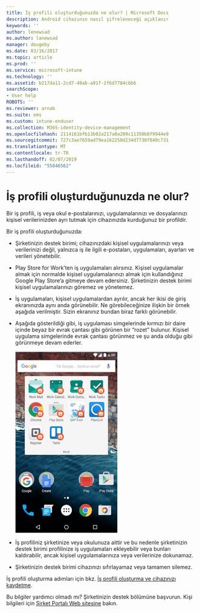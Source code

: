 ```yaml
---
title: İş profili oluşturduğunuzda ne olur? | Microsoft Docs
description: Android cihazının nasıl şifreleneceği açıklanır
keywords: ''
author: lenewsad
ms.author: lanewsad
manager: dougeby
ms.date: 03/16/2017
ms.topic: article
ms.prod: ''
ms.service: microsoft-intune
ms.technology: ''
ms.assetid: b217da11-2cd7-49ab-a91f-2f6d7784c6b6
searchScope:
- User help
ROBOTS: ''
ms.reviewer: arnab
ms.suite: ems
ms.custom: intune-enduser
ms.collection: M365-identity-device-management
ms.openlocfilehash: 2114161bfb13b02a217a0a209c11350b8f9944e9
ms.sourcegitcommit: 727c3ae7659ad79ea162250d234d7730f840c731
ms.translationtype: MT
ms.contentlocale: tr-TR
ms.lasthandoff: 02/07/2019
ms.locfileid: "55846562"
---
```

# <a name="what-happens-when-you-create-a-work-profile"></a>İş profili oluşturduğunuzda ne olur?

Bir iş profili, iş veya okul e-postalarınızı, uygulamalarınızı ve dosyalarınızı kişisel verilerinizden ayrı tutmak için cihazınızda kurduğunuz bir profildir.

Bir iş profili oluşturduğunuzda:

- Şirketinizin destek birimi; cihazınızdaki kişisel uygulamalarınızı veya verilerinizi değil, yalnızca iş ile ilgili e-postaları, uygulamaları, ayarları ve verileri yönetebilir.

- Play Store for Work’ten iş uygulamaları alırsınız. Kişisel uygulamalar almak için normalde kişisel uygulamalarınızı almak için kullandığınız Google Play Store’a gitmeye devam edersiniz. Şirketinizin destek birimi kişisel uygulamalarınızı göremez ve yönetemez.

- İş uygulamaları, kişisel uygulamalardan ayrılır, ancak her ikisi de giriş ekranınızda aynı anda görünebilir. Ne görebileceğinize ilişkin bir örnek aşağıda verilmiştir. Sizin ekranınız bundan biraz farklı görünebilir.

- Aşağıda gösterildiği gibi, iş uygulaması simgelerinde kırmızı bir daire içinde beyaz bir evrak çantası gibi görünen bir “rozet" bulunur. Kişisel uygulama simgelerinde evrak çantası görünmez ve şu anda olduğu gibi görünmeye devam ederler.

    ![Android Play Store for Work](./media/afw-google-play-store-for-work.png)

- İş profiliniz şirketinize veya okulunuza aittir ve bu nedenle şirketinizin destek birimi profilinize iş uygulamaları ekleyebilir veya bunları kaldırabilir, ancak kişisel uygulamalarınıza veya verilerinize dokunamaz.
- Şirketinizin destek birimi cihazınızı sıfırlayamaz veya tamamen silemez.

İş profili oluşturma adımları için bkz. [İş profili oluşturma ve cihazınızı kaydetme](create-a-work-profile-and-enroll-your-device-in-intune-android.md).

Bu bilgiler yardımcı olmadı mı? Şirketinizin destek bölümüne başvurun. Kişi bilgileri için [Şirket Portalı Web sitesine](https://go.microsoft.com/fwlink/?linkid=2010980) bakın.
